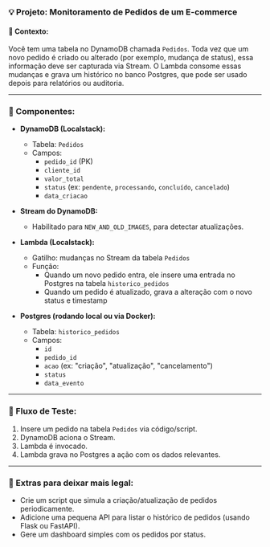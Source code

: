### 💡 **Projeto: Monitoramento de Pedidos de um E-commerce**

#### 📘 Contexto:
Você tem uma tabela no DynamoDB chamada `Pedidos`. Toda vez que um novo pedido é criado ou alterado (por exemplo, mudança de status), essa informação deve ser capturada via Stream. O Lambda consome essas mudanças e grava um histórico no banco Postgres, que pode ser usado depois para relatórios ou auditoria.

---

### 🔧 Componentes:

- **DynamoDB (Localstack):**
  - Tabela: `Pedidos`
  - Campos:
    - `pedido_id` (PK)
    - `cliente_id`
    - `valor_total`
    - `status` (ex: `pendente`, `processando`, `concluído`, `cancelado`)
    - `data_criacao`

- **Stream do DynamoDB:**
  - Habilitado para `NEW_AND_OLD_IMAGES`, para detectar atualizações.

- **Lambda (Localstack):**
  - Gatilho: mudanças no Stream da tabela `Pedidos`
  - Função:
    - Quando um novo pedido entra, ele insere uma entrada no Postgres na tabela `historico_pedidos`
    - Quando um pedido é atualizado, grava a alteração com o novo status e timestamp

- **Postgres (rodando local ou via Docker):**
  - Tabela: `historico_pedidos`
  - Campos:
    - `id`
    - `pedido_id`
    - `acao` (ex: "criação", "atualização", "cancelamento")
    - `status`
    - `data_evento`

---

### 🧪 Fluxo de Teste:

1. Insere um pedido na tabela `Pedidos` via código/script.
2. DynamoDB aciona o Stream.
3. Lambda é invocado.
4. Lambda grava no Postgres a ação com os dados relevantes.

---

### 🚀 Extras para deixar mais legal:

- Crie um script que simula a criação/atualização de pedidos periodicamente.
- Adicione uma pequena API para listar o histórico de pedidos (usando Flask ou FastAPI).
- Gere um dashboard simples com os pedidos por status.